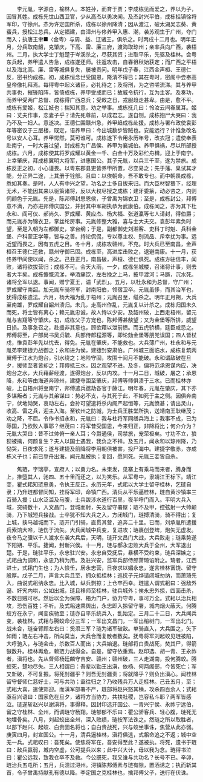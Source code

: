 <!-- { "loadSidebar": true } -->
　　李元胤，字源白，榆林人。本姓孙，而育于贾；李成栋见而爱之，养以为子，因冒其姓。成栋先世山西卫官，少从高杰以勇决闻。及杰封兴平伯，成栋挂镇徐将军印，守徐州。杰为许定国所杀，成栋以徐州降清；因从渡江，破太湖吴志葵、黄蜚兵，授松江总兵。从定福建，由漳州与佟养甲入惠、潮，袭苏观生于广州，夺门而入；执唐王聿■〈金粤〉与周、益、辽诸王，俱杀之。时丙戌十二月也。明年正月，分兵取南韶，克肇庆，下高、雷、廉三府，渡海取琼州；亲率兵向广西，袭梧州。二月，执大学士丁魁楚于岑溪杀之，尽获其资；进取平乐，先驱及桂林。会粤东兵起，养甲遣人告急，成栋遂还师。往返攻击，自春徂秋始获定；而广西之平梧以及海北高、廉、雷等城俱复失，屡被责问。明年戊子春，江西金声桓、王德仁反，密书约成栋。初，成栋恒念世受国恩，降清不得已；其在粤时，密阁中尝奉高皇帝像礼拜焉。每得粤中起义诸臣，必礼待之；及将刑，为之咨嗟流涕。其与养甲共事也，摧锋陷阵，皆倚成栋，养甲受成而已；故威令抗行，互为主客。及奏功，而养甲受两广总督、成栋得广西总兵；受敕之日，戎服趋走甚卑。由是，愈不平。成栋有爱姬，松江妓也；揣知其意，劝之举事。成栋抚几曰：怜汝云间眷属耳。姬曰：丈夫作事，恋妻子乎？请先死尊前，以成君志。遂自刎。成栋抱尸大哭曰：我乃不及一妇人。意遂决。王德仁围赣州急，养甲趋成栋赴援。成栋与署布政使袁彭年等密议于三层楼，既定，语养甲曰：今出城数步皆贼也。安能远行？计惟急改名号以安人心耳。养甲愕然，莫可谁可。成栋遂下令用永历年号，改衣冠；遣使奉表赴南宁，一时大喜过望，封成栋为广昌侯、养甲为襄城伯。养甲惧祸，尽以所部授成栋。六月，成栋使其将罗成耀以黄金一千、白金十万及彩纻舟楫，迎上于南宁。上幸肇庆，拜成栋翼明大将军，进惠国公。其子元胤，以兵三千至，遂为禁旅。成栋反正之初，小心谨畏。以粤东郡县吏皆养甲所置，尽变易之；先于藩、臬试其才能，分正异二途，上其册于铨部。且曰：以俟朝命，吾不敢专也。而中朝畏成栋，悉如其奏。是时，人人有中兴之望，功名之士多自拔来归。而大臣材智猥下，经理无术，不能因其来以驱策诸将，反以大权尽授之成栋；建牙委篆，动必咨之，内则伺颜色于元胤。先是，陈邦傅封思恩侯，子曾禹为锦衣卫；至是，成栋封公，邦傅意不满，乃亦进邦傅庆国公，并封其中军胡执恭为武康伯。成栋闻之，亦为其下杜永和、阎可仪、郝尚久、罗成耀、黄应杰、杨大福、张道瀛等七人请封，得伯爵；而元胤亦为锦衣卫，掌丝纶房事。元胤修整大雅，喜与士大夫交。袁彭年素负时望，至是入朝为左都御史，掌台纲；于是，副都御史刘湘客、吏科丁时魁、兵科金堡、户科蒙正学等，皆与之善。持论侃侃，专以尊主权、别流品、斥幸扰为事。远近望而畏之，因有五虎之目。冬十月，成栋攻赣州，不克。时大兵已至南昌，金声桓召王德仁还救，赣州守御已固。成栋至，高进库击败之，退避南康。十一月，获佟养甲间使以闻，杀之。己丑正月，南昌破，声桓、德仁俱死。成栋方驻信丰，闻败，诸将欲拔营归；成栋不可。会天大雨，一夕，成栋坐城楼，召诸将计事，则去者大半矣。成栋慷慨流涕，举酒痛饮，左右挽之上马，披甲渡河；马蹶，沉水死。诸将全军以退。事闻，赠宁夏王，谥「武烈」。五月，以杜永和为总督，守广州；罗成耀守南韶。加元胤车骑将军，封南阳伯，领宿卫卒。元胤虽侈，而其治军也，犹得成栋遗法。六月，杨大福为乱于梧州；元胤召至，缢杀之。明年正月朔，大兵至南雄，罗成耀自韶州溃归。未几，走高州作乱，元胤复以计杀之。成栋归国未久而死，将士皆有离心；赖元胤忠诚，故人恃以少安。及韶州破，上西走梧州，留元胤与吉翔等守肇庆。初，成栋父子方宠也，陈邦傅甚觖望；又为金堡等所排，威望日损。及事急召之，赴援非其意也，顾欲藉以泄前愤。而五虎骄横，廷臣咸忌之。邦傅将至，户部尚书吴贞毓、兵部侍郎程源等，即论劾金堡等朋党误国；四人皆杖戍，惟袁彭年先以忧去，得免。元胤在肇庆，不能救也。大兵薄广州，杜永和与元胤弟李建捷力战御之；永和进为侯，建捷封安肃伯。广州城三面临水，成栋复筑两翼傅于江水为炮台，引水绕之；地险守固，攻围十阅月不能破。永和谓敌破在旦夕，援师至者皆却之；邦傅抵三水，因之观望不进。及冬，偏将范承恩谋内应，决炮台之水，大兵藉薪经渡，遂得炮台，反以内攻。十一月二日，城破，屠之；承恩降，永和等由海道奔琼州，建捷夺围至肇庆，邦傅等师俱溃于三水。已而桂林亦破，上自梧州将至南宁，邦傅遣兵邀劫各官于藤江。明年春，元胤在肇庆，其下亦多谋叛者；元胤与其弟谋曰：势必不支，与其死于此，不如死于主之侧。因俱奔南宁，伏地恸哭，哀动左右。会孙可望遣将杀内阁严起恒等，元胤愤甚；请出灵山，收高、雷之兵，迎主入海。至钦州之防城，为士兵王胜堂所执，送靖南王耿继茂；劝之降，不屈。令作书招永和，元胤曰：我与杜将军同缮兵海上；我事不成，已为辱国，乃欲败人事耶？继茂曰：将军昔受国恩，今来归正，非降将比；何介介为？元胤大哭曰：昔不过帅俯一亲人耳；今爵通侯，司禁旅，宠荣极矣。寸功不立，狼狈被擒，何颜复生？夫人以国士遇我，我负之不祥。及五月，闻永和以琼州降，乃恸哭，日夜求死；遂与建捷及前降将李用朝俱被害，投尸海中。建捷字敬赤，亦成栋义子也；前已登舟出海，闻元胤被执；复回，愿同死。元胤三妾皆自杀。

　　焦琏，字瑞亭，宣府人；以勇力名。未束发，见寨上有乘马而来者，腾身而上，推堕其人，驰四、五十里而还之，以为笑乐。从军粤中，隶靖江王标下。靖江变，瞿式耜知琏忠勇，令执王反正。永历元年，式耜以大学士留守桂林，乞琏自隶；乃升琏都督同知，挂将军印，命镇广西。清兵从平乐逼桂林，琏自黄沙镇率三百骑入援；山水泛滥及马腹，士兵跋涉水道行百里，夜半呼门而入。平明大兵入城，突骑数十，入文昌门，登城而射，矢及留守署屋；琏不及甲，控弦射一大帅颠骑，乃下城短兵接战。士卒犹不知大兵之入，方闭城门，琏搏清骑，骑不得出；复上城，挟马越城而下。琏开门引骑，直贯其营，追奔二十里。已而，刘承胤所遣援兵索饷大哗，琏伤于流矢。大兵闻城中兵变，复进攻；琏裹创登埤，炮矢无虚发。夜令马之骥以千人渡水东袭大兵后，天明，琏开文昌门大战，大兵败走；琏乘势遂下阳朔、平乐。捷闻，封新兴侯。十一月，琏与郝永忠败大兵于全州，大军退出楚。于是，琏驻平乐，永忠驻兴安。永忠自受抚后，暴横不受约束，琏兵深嫉之；式耜曲为调和，永忠乃稍为用。及驻兴安，监军兵部侍郎萧琦谄附之。琦者，江西进士，式耜门生也；为人憸壬，居永忠营，日夜求以媚永忠，遂言桂林富饶、留守殷厚。戊子二月，声言大兵且至，拥众抵桂林；巡抚子元烨请闭城勿纳，而萧琦先入，曲说式耜纳永忠。比入城，纵兵剽掠；上仓卒西幸。琏遣人谓式耜曰：强敌外逼、奸宄内哄，公如出城，琏且移师至桂林，驻兵城外；俟永忠外掠，四面击杀，不数日贼可尽。然后以全为保障、梧为门户，协力守粤，事可万全。式耜以治兵相攻，恐伤百姓；不听。及式耜速乘舆出，永忠即入掠留守署，城内烟火蔽天。何腾蛟方在永宁，闻变疾驰至；琏亦自平乐统兵入，乱始定。三月二十二日，大兵闻兵变，袭桂林。式耜与腾蛟命分三军；一军出文昌门，一军出榕树门，一军出北门。战未合，琏奋臂顾左右曰：奚须三军？琏为诸军破敌。单骑直入，大兵围之，矢下如雨；琏左右冲击，所向莫当，大兵合而复散者数矣。抚粤将军刘起蛟见琏被陷，大呼驰入，与琏会击，杀数百人而出；大兵始退。琏部将白贵战死，焚其尸，得箭镞数升。桂林再危，赖琏力战得全。自是，留守依重焉。赵印选、胡一青、王永祚者，滇将也。先从督师杨廷麟守吉安、赣州；赣州破，三人走湖南，投何腾蛟。腾蛟死，楚地尽失。三人相谓曰：吾辈以勤王出滇，依杨、何两阁部，今皆死亡；军又新破，不可复振。将死封疆乎？则吾无封疆责；将就降乎？则负出滇心。闻桂林留守督师仁慈好士，可与共功；盍往归之？乃收残兵万人走桂林。己丑五月，至；式耜大喜，遣使郊迎。而滇军部署不严，琏部将赵兴怒其横，攻杀四百余人；式耜亟召兴语曰：国家危在旦夕，诸将方当协力，共扶社稷，岂容私斗耶？两军皆感泣。琏遂斩赵兴以谢滇将，事得释。因封印选开国公、一青兴宁侯、永祚宁远伯，留之守桂林、全州，而调琏守杨翔。琏郁郁不乐曰：瞿公骄客兵、轻心腹，琏死无地埋骨矣。八月，刘起蛟出全州，深入败绩，琏按军法诛之。然琏之所以取胜者，以部下赵兴、起蛟、白贵固名将也；自白贵战死，兴与蛟坐事诛，焦营从此亦弱。庚寅四月，封宣国公。十一月，清兵逼桂林，滇将俱逃，式耜命追之不返；城中空无一兵。式耜叹曰：吾死矣。使焦将军在，吾安得至此？遂被执。将死，遗书于琏曰：敌兵羸弱，城内空虚，公可提兵以来；此中兴大计，毋以我为念。琏得书泣曰：瞿公远我，致我仓卒不及救。今公既死，我又谁与共功名？长号不已。辛卯，琏治兵五屯所；五月，兵溃过浔州。浔镇陈邦傅素与琏有隙，置酒诱之；执而斩其首，令子曾禹持献孔有德以降。李定国之克桂林也，擒邦傅父子，送行在伏诛。

